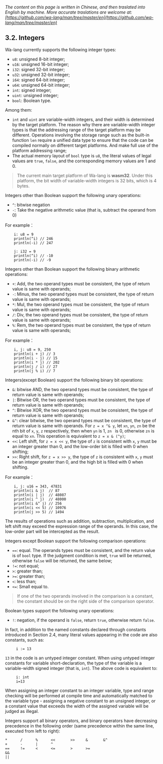 *The content on this page is written in Chinese, and then traslated into English by machine. More accurate traslations are welcome at: [https://github.com/wa-lang/man/tree/master/en](https://github.com/wa-lang/man/tree/master/en)*

## 3.2. Integers

Wa-lang currently supports the following integer types:

- `u8`: unsigned 8-bit integer;
- `u16`: unsigned 16-bit integer;
- `i32`: signed 32-bit integer;
- `u32`: unsigned 32-bit integer;
- `i64`: signed 64-bit integer;
- `u64`: unsigned 64-bit integer;
- `int`: signed integer;
- `uint`: unsigned integer;
- `bool`: Boolean type.

Among them:
- `int` and `uint` are variable-width integers, and their width is determined by the target platform. The reason why there are variable-width integer types is that the addressing range of the target platform may be different. Operations involving the storage range such as the built-in function `len` require a unified data type to ensure that the code can be compiled normally on different target platforms. And make full use of the platform addressing range;
- The actual memory layout of `bool` type is `u8`, the literal values of legal values are `true`, `false`, and the corresponding memory values ​​are 1 and 0.

> The current main target platform of Wa-lang is **wasm32**. Under this platform, the bit width of variable-width integers is 32 bits, which is 4 bytes.

Integers other than Boolean support the following unary operations:
- `^`: bitwise negation
- `-`: Take the negative arithmetic value (that is, subtract the operand from 0)

For example：
```wa
    i: u8 = 9
    println(^i) // 246
    println(-i) // 247

    j: i32 = 9
    println(^i) // -10
    println(-i) // -9
```

Integers other than Boolean support the following binary arithmetic operations:
- `+`: Add, the two operand types must be consistent, the type of return value is same with operands;
- `-`: Minus, the two operand types must be consistent, the type of return value is same with operands;
- `*`: Mul, the two operand types must be consistent, the type of return value is same with operands;
- `/`: Div, the two operand types must be consistent, the type of return value is same with operands;
- `%`: Rem, the two operand types must be consistent, the type of return value is same with operands;

For example：
```wa
    i, j: u8 = 9, 250
    println(i + j) // 3
    println(i - j) // 15
    println(i * j) // 202
    println(j / i) // 27
    println(j % i) // 7
```

Integers(except Boolean) support the following binary bit operations:
- `&`: bitwise AND, the two operand types must be consistent, the type of return value is same with operands;
- `|`: Bitwise OR, the two operand types must be consistent, the type of return value is same with operands;
- `^`: Bitwise XOR, the two operand types must be consistent, the type of return value is same with operands;
- `&^`: clear bitwise, the two operand types must be consistent, the type of return value is same with operands. For `z = x ^& y`, let `xn`, `yn`, `zn` be the nth bit of `x`, `y`, `z` respectively, then when `yn` is 1, `zn ` is 0, otherwise `zn` is equal to `xn`. This operation is equivalent to `z = x & (^y)`;
- `<<`: Left shift, for `z = x << y`, the type of `z` is consistent with `x`, `y` must be an integer greater than 0, and the low-order bit is filled with 0 when shifting;
- `>>`: Right shift, for `z = x >> y`, the type of `z` is consistent with `x`, `y` must be an integer greater than 0, and the high bit is filled with 0 when shifting.

For example：
```wa
    i, j: u16 = 343, 47831
    println(i & j)  // 87
    println(i | j)  // 48087
    println(i ^ j)  // 48000
    println(i &^ j) // 256
    println(i << 5) // 10976
    println(j >> 5) // 1494
```

The results of operations such as addition, subtraction, multiplication, and left shift may exceed the expression range of the operands. In this case, the low-order part will be intercepted as the result.

Integers except Boolean support the following comparison operations:
- `==`: equal. The operands types must be consistent, and the return value is of `bool` type. If the judgment condition is met, `true` will be returned, otherwise `false` will be returned, the same below;
- `!=`: not equal;
- `>`: greater than;
- `>=`: greater than;
- `<`: less than;
- `<=`: Small equal to.
> If one of the two operands involved in the comparison is a constant, the constant should be on the right side of the comparison operator.

Boolean types support the following unary operations:
- `!`: negation, if the operand is `false`, return `true`, otherwise return `false`.

In fact, in addition to the named constants declared through constants introduced in Section 2.4, many literal values appearing in the code are also constants, such as:
```wa
     i := 13
```

`13` in the code is an untyped integer constant. When using untyped integer constants for variable short-declaration, the type of the variable is a variable-width signed integer (that is, `int`). The above code is equivalent to:
```wa
     i: int
     i=13
```

When assigning an integer constant to an integer variable, type and range checking will be performed at compile time and automatically matched to the variable type - assigning a negative constant to an unsigned integer, or a constant value that exceeds the width of the assigned variable will be judged as illegal.

Integers support all binary operators, and binary operators have decreasing precedence in the following order (same precedence within the same line, executed from left to right):

```
*      /      %      <<       >>     &       &^
+      -      |      ^
==     !=     <      <=       >      >=
&&
||
```